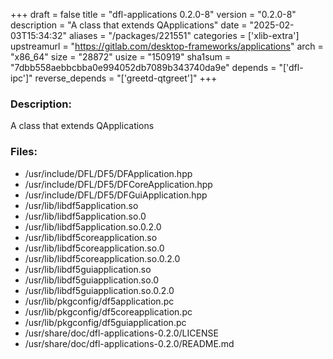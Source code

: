 +++
draft = false
title = "dfl-applications 0.2.0-8"
version = "0.2.0-8"
description = "A class that extends QApplications"
date = "2025-02-03T15:34:32"
aliases = "/packages/221551"
categories = ['xlib-extra']
upstreamurl = "https://gitlab.com/desktop-frameworks/applications"
arch = "x86_64"
size = "28872"
usize = "150919"
sha1sum = "7dbb558aebbcbba0e994052db7089b343740da9e"
depends = "['dfl-ipc']"
reverse_depends = "['greetd-qtgreet']"
+++
### Description: 
A class that extends QApplications

### Files: 
* /usr/include/DFL/DF5/DFApplication.hpp
* /usr/include/DFL/DF5/DFCoreApplication.hpp
* /usr/include/DFL/DF5/DFGuiApplication.hpp
* /usr/lib/libdf5application.so
* /usr/lib/libdf5application.so.0
* /usr/lib/libdf5application.so.0.2.0
* /usr/lib/libdf5coreapplication.so
* /usr/lib/libdf5coreapplication.so.0
* /usr/lib/libdf5coreapplication.so.0.2.0
* /usr/lib/libdf5guiapplication.so
* /usr/lib/libdf5guiapplication.so.0
* /usr/lib/libdf5guiapplication.so.0.2.0
* /usr/lib/pkgconfig/df5application.pc
* /usr/lib/pkgconfig/df5coreapplication.pc
* /usr/lib/pkgconfig/df5guiapplication.pc
* /usr/share/doc/dfl-applications-0.2.0/LICENSE
* /usr/share/doc/dfl-applications-0.2.0/README.md

